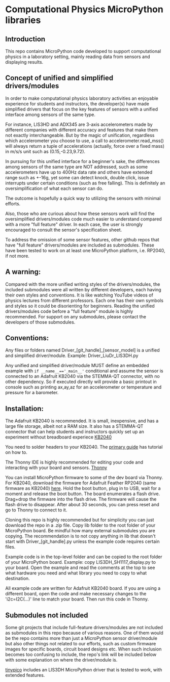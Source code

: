 # Computational Physics MicroPython libraries

## Introduction
This repo contains MicroPython code developed to support computational physics in a laboratory setting, mainly reading data from sensors and displaying results.

## Concept of unified and simplified drivers/modules

In order to make computational physics laboratory activities an enjoyable experience for students and instructors, the developer(s) have made simplified drivers that focus on the key features of sensors with a unified interface among sensors of the same type.

For instance, LIS3HD and ADX345 are 3-axis accelerometers made by different companies with different accuracy and features that make them not exactly interchangeable. But by the magic of unification, regardless which accelerometer you choose to use, a call to accelerometer.read_mss() will always return a tuple of accelerations (actually, force over a fixed mass) in m/s/s unit such as (0.15,-0.23,9.72).

In pursuing for this unified interface for a beginner's sake, the differences among sensors of the same type are NOT addressed, such as some accelerometers have up to 400Hz data rate and others have extended range such as +-16g, yet some can detect knock, double click, issue interrupts under certain conditions (such as free falling). This is definitely an oversimplification of what each sensor can do.

The outcome is hopefully a quick way to utilizing the sensors with minimal efforts.

Also, those who are curious about how these sensors work will find the oversimplified drivers/modules code much easier to understand compared with a more "full feature" driver. In each case, the user is strongly encouraged to consult the sensor's specification sheet. 

To address the omission of some sensor features, other github repos that have "full feature" drivers/modules are included as submodules. These have been tested to work on at least one MicroPython platform, i.e. RP2040, if not more.

## A warning:

Compared with the more unified writing styles of the drivers/modules, the included submodules were all written by different developers, each having their own styles and conventions. It is like watching YouTube videos of physics lectures from different professors. Each one has their own symbols and styles so it could be disorienting for beginners. Reading the unified drivers/modules code before a "full feature" module is highly recommended. For support on any submodules, please contact the developers of those submodules.

## Conventions:

Any files or folders named Driver_[git_handle]_[sensor_model] is a unified and simplified driver/module. Example: Driver_LiuDr_LIS3DH.py

Any unified and simplified driver/module MUST define an embedded example with 
`if __name__=='_main__'` conditional and assume the sensor is connected to an Adafruit KB2040 via the STEMMA-QT connector, with no other dependency. So if executed directly will provide a basic printout in console such as printing ax,ay,az for an accelerometer or temperature and pressure for a barometer.

## Installation:

The Adafruit KB2040 is recommended. It is small, inexpensive, and has a large file storage, albeit not a RAM size. It also has a STEMMA-QT connector that can help students and instructors quickly set up an experiment without breadboard experiece [KB2040](https://www.adafruit.com/product/5302)

You need to solder headers to your KB2040. The [primary guide](https://learn.adafruit.com/adafruit-kb2040/overview) has tutorial on how to.

The Thonny IDE is highly recommended for editing your code and interacting with your board and sensors. [Thonny](https://thonny.org/)

You can install MicroPython firmware to some of the dev board via Thonny. For KB2040, download the firmware for Adafruit Feather RP2040 (same firmware as KB2040) [here](https://micropython.org/download/ADAFRUIT_FEATHER_RP2040/). Hold the boot button, plug in to USB, wait for a moment and release the boot button. The board enumerates a flash drive. Drag+drop the firmware into the flash drive. The firmware will cause the flash drive to disappear. After about 30 seconds, you can press reset and go to Thonny to connect to it.

Cloning this repo is highly recommended but for simplicity you can just download the repo in a .zip file. Copy lib folder to the root folder of your MicroPython board. Be mindful how many external submodules you are copying. The recommendation is to not copy anything in lib that doesn't start with Driver_[git_handle].py unless the example code requires certain files.

Example code is in the top-level folder and can be copied to the root folder of your MicroPython board. Example: copy LIS3DH_SH1117_display.py to your board. Open the example and read the comments at the top to see what hardware you need and what library you need to copy to what destination.

All example code are written for Adafruit KB2040 board. If you are using a different board, open the code and make necessary changes to the 'i2c=I2C(...)' line to match your board. Then run this code in Thonny.

## Submodules not included

Some git projects that include full-feature drivers/modules are not included as submodules in this repo because of various reasons. One of them would be the repo contains more than just a MicroPython sensor driver/module but also other things not related to our efforts, such as custom firmware images for specific boards, circuit board designs etc. When such inclusion becomes too confusing to include, the repo's link will be included below with some explanation on where the driver/module is.

[tinypico](https://github.com/tinypico/tinypico-micropython) includes an LIS3DH MicroPython driver that is tested to work, with extended features.

